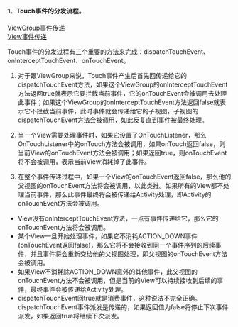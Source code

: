 #### 1、Touch事件的分发流程。

[ViewGroup事件传递](https://blog.csdn.net/yanbober/article/details/45912661)  
[View事件传递](https://blog.csdn.net/yanbober/article/details/45887547)

Touch事件的分发过程有三个重要的方法来完成：dispatchTouchEvent、onInterceptTouchEvent、onTouchEvent。 

1. 对于跟ViewGroup来说，Touch事件产生后首先回传递给它的dispatchTouchEvent方法，如果这个ViewGroup的onInterceptTouchEvent方法返回true就表示它要拦截当前事件，它的onTouchEvent会被调用去处理此事件；如果这个ViewGroup的onInterceptTouchEvent方法返回false就表示它不拦截当前事件，此时事件就会传递给它的子视图，子视图的dispatchTouchEvent方法会被调用，如此反复直到事件被最终处理。

2. 当一个View需要处理事件时，如果它设置了OnTouchListener，那么OnTouchListener中的onTouch方法会被调用，如果onTouch返回false，则当前View的onTouchEvent方法会被调用；如果返回true，则onTouchEvent将不会被调用，表示当前View消耗掉了此事件。

3. 在整个事件传递过程中，如果一个View的onTouchEvent返回false，那么他的父视图的onTouchEvent方法将会被调用，以此类推。如果所有的View都不处理当前事件，那么此事件最终将会被传递给Activity处理，即Activity的onTouchEvent方法会被调用。

- View没有onInterceptTouchEvent方法，一点有事件传递给它，那么它的onTouchEvent方法将会被调用。
- 某个View一旦开始处理事件，如果它不消耗ACTION_DOWN事件(onTouchEvent返回false)，那么它将不会接收到同一个事件序列的后续事件，并且事件将会重新交给他的父视图处理，即父视图的onTouchEvent方法会被调用。
- 如果View不消耗除ACTION_DOWN意外的其他事件，此父视图的onTouchEvent方法不会被调用，但是当前的View可以持续接收到后续的事件，最终事件会被传递给Activity处理。
- dispatchTouchEvent回true就是消费事件，这种说法不完全正确。dispatchTouchEvent事件派发是传递的，如果返回值为false将停止下次事件派发，如果返回true将继续下次派发。

